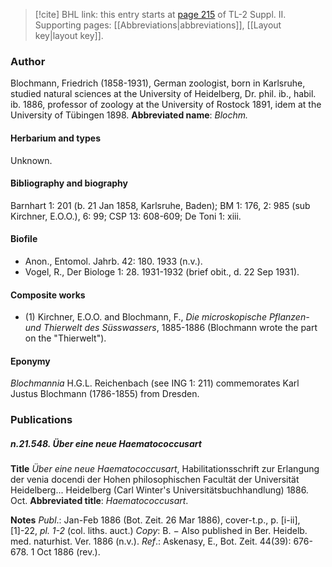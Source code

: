> [!cite] BHL link: this entry starts at [page 215](https://www.biodiversitylibrary.org/page/33265412) of TL-2 Suppl. II.
> Supporting pages: [[Abbreviations|abbreviations]], [[Layout key|layout key]].

### Author

Blochmann, Friedrich (1858-1931), German zoologist, born in Karlsruhe, studied natural sciences at the University of Heidelberg, Dr. phil. ib., habil. ib. 1886, professor of zoology at the University of Rostock 1891, idem at the University of Tübingen 1898. 
**Abbreviated name**: *Blochm.*

#### Herbarium and types

Unknown.

#### Bibliography and biography

Barnhart 1: 201 (b. 21 Jan 1858, Karlsruhe, Baden); BM 1: 176, 2: 985 (sub Kirchner, E.O.O.), 6: 99; CSP 13: 608-609; De Toni 1: xiii.

#### Biofile

- Anon., Entomol. Jahrb. 42: 180. 1933 (n.v.).
- Vogel, R., Der Biologe 1: 28. 1931-1932 (brief obit., d. 22 Sep 1931).

#### Composite works

- (1) Kirchner, E.O.O. and Blochmann, F., *Die microskopische Pflanzen- und Thierwelt des Süsswassers*, 1885-1886 (Blochmann wrote the part on the "Thierwelt").

#### Eponymy

*Blochmannia* H.G.L. Reichenbach (see ING 1: 211) commemorates Karl Justus Blochmann (1786-1855) from Dresden.

### Publications

##### n.21.548. Über eine neue Haematococcusart

**Title**
*Über eine neue Haematococcusart*, Habilitationsschrift zur Erlangung der venia docendi der Hohen philosophischen Facultät der Universität Heidelberg... Heidelberg (Carl Winter's Universitätsbuchhandlung) 1886. Oct.
**Abbreviated title**: *Haematococcusart*.

**Notes**
*Publ*.: Jan-Feb 1886 (Bot. Zeit. 26 Mar 1886), cover-t.p., p. \[i-ii\], \[1\]-22, *pl. 1-2* (col. liths. auct.) *Copy*: B. − Also published in Ber. Heidelb. med. naturhist. Ver. 1886 (n.v.).
*Ref*.: Askenasy, E., Bot. Zeit. 44(39): 676-678. 1 Oct 1886 (rev.).

